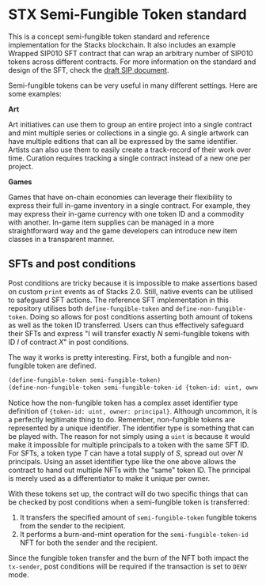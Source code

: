 # STX Semi-Fungible Token standard

This is a concept semi-fungible token standard and reference implementation for the Stacks blockchain. It also includes an example Wrapped SIP010 SFT contract that can wrap an arbitrary number of SIP010 tokens across different contracts. For more information on the standard and design of the SFT, check the [draft SIP document](sip013-semi-fungible-token-standard.md).

Semi-fungible tokens can be very useful in many different settings. Here are some examples:

**Art**

Art initiatives can use them to group an entire project into a single contract and mint multiple  series or collections in a single go. A single artwork can have multiple editions that can all be expressed by the same identifier. Artists can also use them to easily create a track-record of their work over time. Curation requires tracking a single contract instead of a new one per project.

**Games**

Games that have on-chain economies can leverage their flexibility to express their full in-game inventory in a single contract. For example, they may express their in-game currency with one token ID and a commodity with another. In-game item supplies can be managed in a more straightforward way and the game developers can introduce new item classes in a transparent manner.

## SFTs and post conditions

Post conditions are tricky because it is impossible to make assertions based on custom `print` events as of Stacks 2.0. Still, native events can be utilised to safeguard SFT actions. The reference SFT implementation in this repository utilises both `define-fungible-token` and `define-non-fungible-token`. Doing so allows for post conditions asserting both amount of tokens as well as the token ID transferred. Users can thus effectively safeguard their SFTs and express "I will transfer exactly *N* semi-fungible tokens with ID *I* of contract *X*" in post conditions.

The way it works is pretty interesting. First, both a fungible and non-fungible token are defined.

```clojure
(define-fungible-token semi-fungible-token)
(define-non-fungible-token semi-fungible-token-id {token-id: uint, owner: principal})
```

Notice how the non-fungible token has a complex asset identifier type definition of `{token-id: uint, owner: principal}`. Although uncommon, it is a perfectly legitimate thing to do. Remember, non-fungible tokens are represented by a unique identifier. The identifier type is something that can be played with. The reason for not simply using a `uint` is because it would make it impossible for multiple principals to a token with the same SFT ID. For SFTs, a token type *T* can have a total supply of *S*, spread out over *N* principals. Using an asset identifier type like the one above allows the contract to hand out multiple NFTs with the "same" token ID. The principal is merely used as a differentiator to make it unique per owner.

With these tokens set up, the contract will do two specific things that can be checked by post conditions when a semi-fungible token is transferred:

1. It transfers the specified amount of `semi-fungible-token` fungible tokens from the sender to the recipient.
2. It performs a burn-and-mint operation for the `semi-fungible-token-id` NFT for both the sender and the recipient.

Since the fungible token transfer and the burn of the NFT both impact the `tx-sender`, post conditions will be required if the transaction is set to `DENY` mode.

